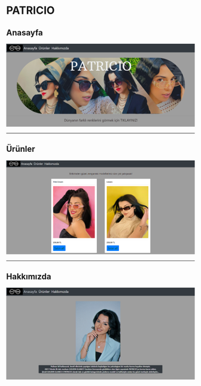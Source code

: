 # PATRICIO 
## Anasayfa
![Anasayfa](anasayfa.png)
___

## Ürünler
![Anasayfa](urunler.png)
___
## Hakkımızda
![Anasayfa](hakkimizda.png)